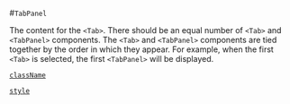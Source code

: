 #`TabPanel`

The content for the `<Tab>`. There should be an equal number of `<Tab>` and `<TabPanel>` components. The `<Tab>` and `<TabPanel>` components are tied together by the order in which they appear. For example, when the first `<Tab>` is selected, the first `<TabPanel>` will be displayed.

[`className`](/className.md)

[`style`](/style.md)